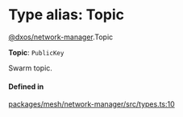 # Type alias: Topic

[@dxos/network-manager](../modules/dxos_network_manager.md).Topic

 **Topic**: `PublicKey`

Swarm topic.

#### Defined in

[packages/mesh/network-manager/src/types.ts:10](https://github.com/dxos/dxos/blob/db8188dae/packages/mesh/network-manager/src/types.ts#L10)
